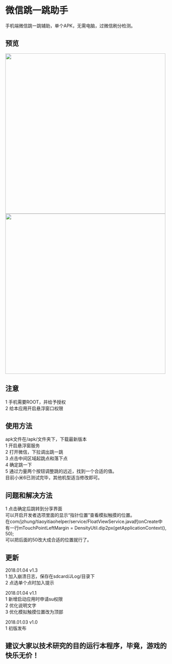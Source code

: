 # 微信跳一跳助手

手机端微信跳一跳辅助，单个APK，无需电脑，过微信刷分检测。

## 预览
<img src="https://github.com/jxzhung/WxTiaoYiTiao/raw/master/images/preview.png" width=500 />
<img src="https://github.com/jxzhung/WxTiaoYiTiao/raw/master/images/score.png" width=500 />


## 注意

1 手机需要ROOT，并给予授权 <br />
2 给本应用开启悬浮窗口权限 <br />

## 使用方法
apk文件在/apk/文件夹下，下载最新版本 <br />
1 开启悬浮窗服务 <br />
2 打开微信，下拉调出跳一跳 <br />
3 点击中间区域起跳点和落下点 <br />
4 确定跳一下 <br />
5 通过力量两个按钮调整跳的远近，找到一个合适的值。 <br />
目前小米6已测试完毕，其他机型适当修改即可。 <br />

## 问题和解决方法
1 点击确定后跳转到分享界面 <br />
可以开启开发者选项里面的显示“指针位置”查看模拟触摸的位置。 <br />
在com/jzhung/tiaoyitiaohelper/service/FloatViewService.java的onCreate中有一行mTouchPointLeftMargin = DensityUtil.dip2px(getApplicationContext(), 50);  <br />
可以把后面的50改大成合适的位置就行了。

## 更新

2018.01.04 v1.3<br />
1 加入崩溃日志，保存在sdcard/JLog/目录下<br />
2 点选单个点时加入提示<br />

2018.01.04 v1.1<br />
1 新增启动应用时申请su权限<br />
2 优化说明文字<br />
3 优化模拟触摸位置改为顶部<br />

2018.01.03 v1.0<br />
1 初版发布<br />

## 建议大家以技术研究的目的运行本程序，毕竟，游戏的快乐无价！

